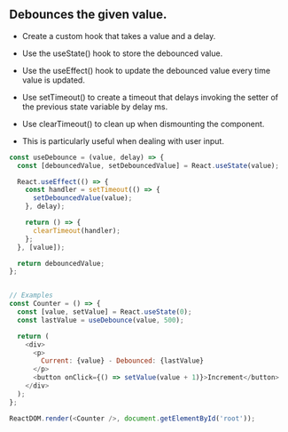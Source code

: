## Debounces the given value.



* Create a custom hook that takes a value and a delay.
* Use the useState() hook to store the debounced value.
* Use the useEffect() hook to update the debounced value every time value is updated.

* Use setTimeout() to create a timeout that delays invoking the setter of the previous state variable by delay ms.

* Use clearTimeout() to clean up when dismounting the component.
* This is particularly useful when dealing with user input.






```javascript
const useDebounce = (value, delay) => {
  const [debouncedValue, setDebouncedValue] = React.useState(value);

  React.useEffect(() => {
    const handler = setTimeout(() => {
      setDebouncedValue(value);
    }, delay);

    return () => {
      clearTimeout(handler);
    };
  }, [value]);

  return debouncedValue;
};


// Examples
const Counter = () => {
  const [value, setValue] = React.useState(0);
  const lastValue = useDebounce(value, 500);

  return (
    <div>
      <p>
        Current: {value} - Debounced: {lastValue}
      </p>
      <button onClick={() => setValue(value + 1)}>Increment</button>
    </div>
  );
};

ReactDOM.render(<Counter />, document.getElementById('root'));
```